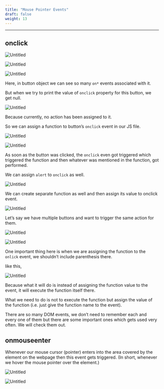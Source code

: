 ```yaml
---
title: "Mouse Pointer Events"
draft: false
weight: 13
---
```


---

## onclick

![Untitled](../../../../images/notes/mouse-pointer-events/1.png)

![Untitled](../../../../images/notes/mouse-pointer-events/2.png)

![Untitled](../../../../images/notes/mouse-pointer-events/3.png)

Here, in button object we can see so many `on*`  events associated with it.

But when we try to print the value of `onclick` property for this button, we get null.

![Untitled](../../../../images/notes/mouse-pointer-events/4.png)

Because currently, no action has been assigned to it.

So we can assign a function to button’s `onclick` event in our JS file.

![Untitled](../../../../images/notes/mouse-pointer-events/5.png)

![Untitled](../../../../images/notes/mouse-pointer-events/6.png)

As soon as the button was clicked, the `onclick` even got triggered which triggered the function and then whatever was mentioned in the function, got performed.

We can assign `alert` to `onclick` as well.

![Untitled](../../../../images/notes/mouse-pointer-events/7.png)

We can create separate function as well and then assign its value to onclick event.

![Untitled](../../../../images/notes/mouse-pointer-events/8.png)

Let’s say we have multiple buttons and want to trigger the same action for them.

![Untitled](../../../../images/notes/mouse-pointer-events/9.png)

![Untitled](../../../../images/notes/mouse-pointer-events/10.png)

One important thing here is when we are assigning the function to the `onlick` event, we shouldn’t include parenthesis there.

like this,

![Untitled](../../../../images/notes/mouse-pointer-events/11.png)

Because what it will do is instead of assigning the function value to the event, it will execute the function itself there.

What we need to do is not to execute the function but assign the value of the function (i.e. just give the function name to the event).

There are so many DOM events, we don’t need to remember each and every one of them but there are some important ones which gets used very often. We will check them out.

## onmouseenter

Whenever our mouse cursor (pointer) enters into the area covered by the element on the webpage then this event gets triggered. (In short, whenever we hover the mouse pointer over the element.)

![Untitled](../../../../images/notes/mouse-pointer-events/12.png)

![Untitled](../../../../images/notes/mouse-pointer-events/13.png)